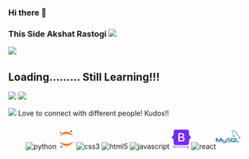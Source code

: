 ### Hi there 👋
### This Side Akshat Rastogi <img src="https://media.giphy.com/media/12oufCB0MyZ1Go/giphy.gif" width="50">

![](https://camo.githubusercontent.com/992babdffd8c74a1502de375fbdf7e4d54773242/68747470733a2f2f6d656469612e67697068792e636f6d2f6d656469612f53576f536b4e36447854737a71494b4571762f67697068792e676966)

## Loading......... Still Learning!!!

<img src="https://github-readme-stats.vercel.app/api?username=akshatrastogi25&&show_icons=true&title_color=000000&icon_color=bb2acf&text_color=000000&bg_color=ffa931&count_private=true"/>
<img src="https://github-readme-stats.vercel.app/api/top-langs/?username=akshatrastogi25&&show_icons=true&hide_border=true&layout=compact&langs_count=8"/>


<img src="https://media.giphy.com/media/LnQjpWaON8nhr21vNW/giphy.gif" width="60"> Love to connect with different people!  Kudos!!


<p align="center"> <img src=https://devicons.github.io/devicon/devicon.git/icons/python/python-original-wordmark.svg alt=python width="50" height="50"/><img src="https://raw.githubusercontent.com/github/explore/80688e429a7d4ef2fca1e82350fe8e3517d3494d/topics/jupyter-notebook/jupyter-notebook.png" alt="IPYNB" width="40" height="40"/><img src=https://devicons.github.io/devicon/devicon.git/icons/css3/css3-original-wordmark.svg alt=css3 width="40" height="40"/> <img src=https://devicons.github.io/devicon/devicon.git/icons/html5/html5-original-wordmark.svg alt=html5 width="40" height="40"/> <img src=https://devicons.github.io/devicon/devicon.git/icons/javascript/javascript-original.svg alt=javascript width="40" height="40"/> <img src=https://raw.githubusercontent.com/devicons/devicon/master/icons/bootstrap/bootstrap-plain-wordmark.svg alt=Bootstrap width="40" height="40"/><img src=https://devicons.github.io/devicon/devicon.git/icons/react/react-original-wordmark.svg alt=react width="40" height="40"/><img src=https://raw.githubusercontent.com/devicons/devicon/master/icons/mysql/mysql-plain-wordmark.svg alt=mysql width="50" height="50"/></p
  
 
